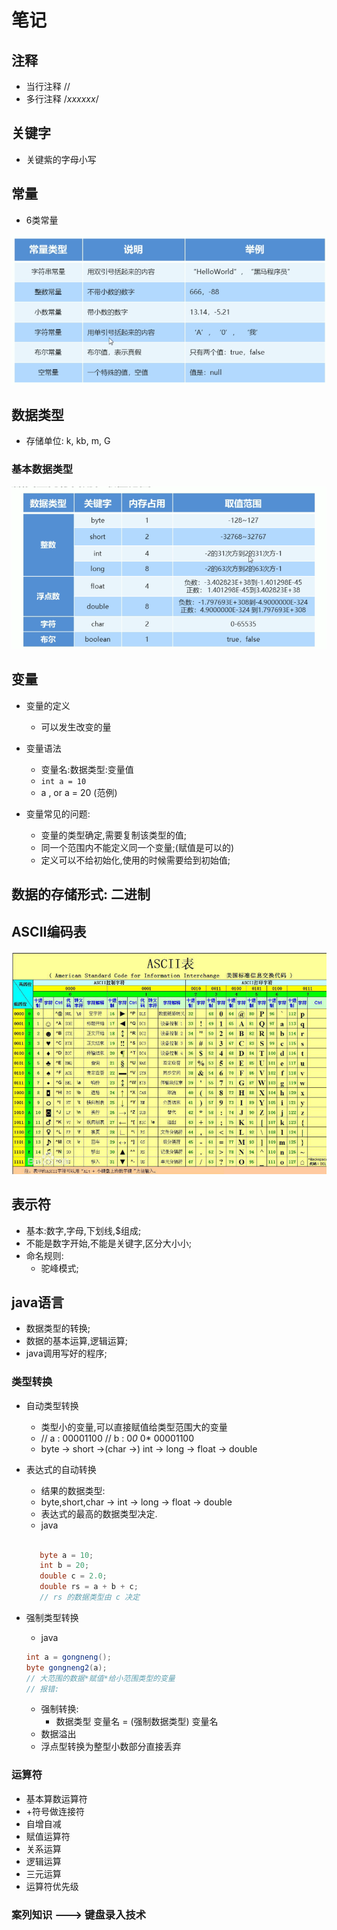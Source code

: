 # 笔记

## 注释

* 当行注释 //
* 多行注释 /*xxxxxx*/

## 关键字

* 关键紫的字母小写

## 常量

* 6类常量

![常量](./常量.png)

## 数据类型

* 存储单位: k, kb, m, G

### 基本数据类型

![数据类型](./数据类型.png)

## 变量

* 变量的定义
  * 可以发生改变的量
* 变量语法
  * 变量名:数据类型:变量值
  * `int a = 10`
  * a , or a = 20 (范例)

* 变量常见的问题:
  * 变量的类型确定,需要复制该类型的值;
  * 同一个范围内不能定义同一个变量;(赋值是可以的)
  * 定义可以不给初始化,使用的时候需要给到初始值;

## 数据的存储形式: 二进制

## ASCII编码表

![ASCII](./ASCII.png)

## 表示符

* 基本:数字,字母,下划线,$组成;
* 不能是数字开始,不能是关键字,区分大小小;
* 命名规则:
  * 驼峰模式;

## java语言

* 数据类型的转换;
* 数据的基本运算,逻辑运算;
* java调用写好的程序;

### 类型转换

* 自动类型转换
  * 类型小的变量,可以直接赋值给类型范围大的变量
  * // a : 00001100
    // b : 0*0* 0* 00001100
  * byte -> short ->(char ->) int -> long -> float -> double

* 表达式的自动转换
  * 结果的数据类型:
  * byte,short,char -> int -> long -> float -> double
  * 表达式的最高的数据类型决定.
  * java

  ```java

     byte a = 10;
     int b = 20;
     double c = 2.0;
     double rs = a + b + c;
     // rs 的数据类型由 c 决定
     ```

* 强制类型转换
  * java

  ```java
  int a = gongneng();
  byte gongneng2(a);
  // 大范围的数据*赋值*给小范围类型的变量
  // 报错: 
  ```

  * 强制转换:
    * 数据类型 变量名 = (强制数据类型) 变量名
  * 数据溢出
  * 浮点型转换为整型小数部分直接丢弃

### 运算符

* 基本算数运算符
* +符号做连接符
* 自增自减
* 赋值运算符
* 关系运算
* 逻辑运算
* 三元运算
* 运算符优先级

### 案列知识 ---> 键盘录入技术
